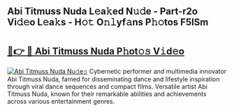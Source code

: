 ## Abi Titmuss Nuda L𝚎a𝚔ed N𝚞𝚍e - Part-r2o Vi𝚍𝚎o L𝚎a𝚔s - H𝚘𝚝 O𝚗𝚕yf𝚊ns P𝚑𝚘tos F5ISm

# <h2><a href="http://kf6hme.oniu.top/?m=Abi+Titmuss+Nuda">🔗👉 🔴 Abi Titmuss Nuda P𝚑ot𝚘𝚜 V𝚒d𝚎o</a></h2>

[![Abi Titmuss Nuda Nu𝚍e𝚜](https://i.imgur.com/0qMVB7G.gif)](http://kf6hme.oniu.top/?m=Abi+Titmuss+Nuda)
Cybernetic performer and multimedia innovator Abi Titmuss Nuda, famed for disseminating dance and lifestyle inspiration through viral dance sequences and compact films. Versatile artist Abi Titmuss Nuda, known for their remarkable abilities and achievements across various entertainment genres.  

